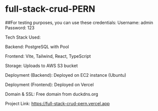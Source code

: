 ﻿# full-stack-crud-PERN
##For testing purposes, you can use these credentials: Username: admin Password: 123

Tech Stack Used:

Backend: PostgreSQL with Pool

Frontend: Vite, Tailwind, React, TypeScript

Storage: Uploads to AWS S3 bucket

Deployment (Backend): Deployed on EC2 instance (Ubuntu)

Deployment (Frontend): Deployed on Vercel

Domain & SSL: Free domain from duckdns.org

Project Link: https://full-stack-crud-pern.vercel.app
